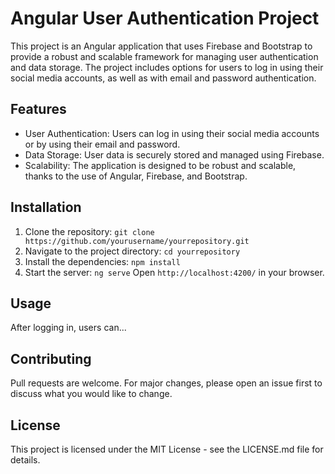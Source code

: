 # Angular User Authentication Project
This project is an Angular application that uses Firebase and Bootstrap to provide a robust and scalable framework for managing user authentication and data storage. The project includes options for users to log in using their social media accounts, as well as with email and password authentication.

## Features
- User Authentication: Users can log in using their social media accounts or by using their email and password.
- Data Storage: User data is securely stored and managed using Firebase.
- Scalability: The application is designed to be robust and scalable, thanks to the use of Angular, Firebase, and Bootstrap.

## Installation
1. Clone the repository: `git clone https://github.com/yourusername/yourrepository.git`
2. Navigate to the project directory: `cd yourrepository`
3. Install the dependencies: `npm install`
4. Start the server: `ng serve`
Open `http://localhost:4200/` in your browser.

## Usage
After logging in, users can...

## Contributing
Pull requests are welcome. For major changes, please open an issue first to discuss what you would like to change.

## License
This project is licensed under the MIT License - see the LICENSE.md file for details.

